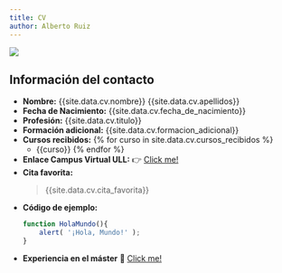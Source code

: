 ```yaml
---
title: CV
author: Alberto Ruiz
---
```


[![](https://secure.webtoolhub.com/static/resources/icons/set56/ed85b9d.png)]({{site.data.cv.enlace_campusULL}})


## Información del contacto
* **Nombre:** {{site.data.cv.nombre}} {{site.data.cv.apellidos}}
* **Fecha de Nacimiento:** {{site.data.cv.fecha_de_nacimiento}}
* **Profesión:** {{site.data.cv.titulo}}
* **Formación adicional:** {{site.data.cv.formacion_adicional}}
* **Cursos recibidos:**
  {% for curso in site.data.cv.cursos_recibidos %}
  * {{curso}}
  {% endfor %}
* **Enlace Campus Virtual ULL:** :point_right: [Click me!]({{site.data.cv.enlace_campusULL}})
* **Cita favorita:** 
  > {{site.data.cv.cita_favorita}}
* **Código de ejemplo:**
   ```javascript
   function HolaMundo(){
       alert( '¡Hola, Mundo!' );
   }
   ```
* **Experiencia en el máster** :blue_book: [Click me!](./master.md)